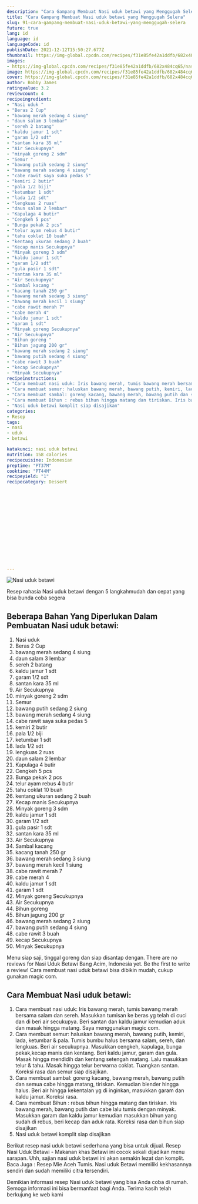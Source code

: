 ```yaml
---
description: "Cara Gampang Membuat Nasi uduk betawi yang Menggugah Selera"
title: "Cara Gampang Membuat Nasi uduk betawi yang Menggugah Selera"
slug: 91-cara-gampang-membuat-nasi-uduk-betawi-yang-menggugah-selera
future: true
lang: id
language: id
languageCode: id
publishDate: 2021-12-12T15:50:27.677Z 
thumbnail: https://img-global.cpcdn.com/recipes/f31e85fe42a1ddfb/682x484cq65/nasi-uduk-betawi-foto-resep-utama.png
images:
- https://img-global.cpcdn.com/recipes/f31e85fe42a1ddfb/682x484cq65/nasi-uduk-betawi-foto-resep-utama.png
image: https://img-global.cpcdn.com/recipes/f31e85fe42a1ddfb/682x484cq65/nasi-uduk-betawi-foto-resep-utama.png
cover: https://img-global.cpcdn.com/recipes/f31e85fe42a1ddfb/682x484cq65/nasi-uduk-betawi-foto-resep-utama.png
author: Bobby James
ratingvalue: 3.2
reviewcount: 4
recipeingredient:
- "Nasi uduk "
- "Beras 2 Cup"
- "bawang merah sedang 4 siung"
- "daun salam 3 lembar"
- "sereh 2 batang"
- "kaldu jamur 1 sdt"
- "garam 1/2 sdt"
- "santan kara 35 ml"
- "Air Secukupnya"
- "minyak goreng 2 sdm"
- "Semur "
- "bawang putih sedang 2 siung"
- "bawang merah sedang 4 siung"
- "cabe rawit saya suka pedas 5"
- "kemiri 2 butir"
- "pala 1/2 biji"
- "ketumbar 1 sdt"
- "lada 1/2 sdt"
- "lengkuas 2 ruas"
- "daun salam 2 lembar"
- "Kapulaga 4 butir"
- "Cengkeh 5 pcs"
- "Bunga pekak 2 pcs"
- "telur ayam rebus 4 butir"
- "tahu coklat 10 buah"
- "kentang ukuran sedang 2 buah"
- "Kecap manis Secukupnya"
- "Minyak goreng 3 sdm"
- "kaldu jamur 1 sdt"
- "garam 1/2 sdt"
- "gula pasir 1 sdt"
- "santan kara 35 ml"
- "Air Secukupnya"
- "Sambal kacang "
- "kacang tanah 250 gr"
- "bawang merah sedang 3 siung"
- "bawang merah kecil 1 siung"
- "cabe rawit merah 7"
- "cabe merah 4"
- "kaldu jamur 1 sdt"
- "garam 1 sdt"
- "Minyak goreng Secukupnya"
- "Air Secukupnya"
- "Bihun goreng "
- "Bihun jagung 200 gr"
- "bawang merah sedang 2 siung"
- "bawang putih sedang 4 siung"
- "cabe rawit 3 buah"
- "kecap Secukupnya"
- "Minyak Secukupnya"
recipeinstructions:
- "Cara membuat nasi uduk: Iris bawang merah, tumis bawang merah bersama salam dan sereh. Masukkan tumisan ke beras yg telah di cuci dan di beri air secukupya. Beri santan dan kaldu jamur kemudian aduk dan masak hingga matang. Saya menggunakan magic com."
- "Cara membuat semur: haluskan bawang merah, bawang putih, kemiri, lada, ketumbar &amp; pala. Tumis bumbu halus bersama salam, sereh, dan lengkuas. Beri air secukupnya. Masukkan cengkeh, kapulaga, bunga pekak,kecap manis dan kentang. Beri kaldu jamur, garam dan gula. Masak hingga mendidih dan kentang setengah matang. Lalu masukkan telur &amp; tahu. Masak hingga telur berwarna coklat. Tuangkan santan. Koreksi rasa dan semur siap disajikan."
- "Cara membuat sambal: goreng kacang, bawang merah, bawang putih dan semua cabe hingga matang, tiriskan. Kemudian blender hingga halus. Beri air hingga kekentalan yg di inginkan, masukkan garam dan kaldu jamur. Koreksi rasa."
- "Cara membuat Bihun : rebus bihun hingga matang dan tiriskan. Iris bawang merah, bawang putih dan cabe lalu tumis dengan minyak. Masukkan garam dan kaldu jamur kemudian masukkan bihun yang sudah di rebus, beri kecap dan aduk rata. Koreksi rasa dan bihun siap disajikan"
- "Nasi uduk betawi komplit siap disajikan"
categories:
- Resep
tags:
- nasi
- uduk
- betawi

katakunci: nasi uduk betawi 
nutrition: 158 calories
recipecuisine: Indonesian
preptime: "PT37M"
cooktime: "PT44M"
recipeyield: "1"
recipecategory: Dessert


     
    
    
    
    
    
    
    
    
    
    
      
    
---
```



![Nasi uduk betawi](https://img-global.cpcdn.com/recipes/f31e85fe42a1ddfb/682x484cq65/nasi-uduk-betawi-foto-resep-utama.png)

Resep rahasia Nasi uduk betawi    dengan 5 langkahmudah dan cepat yang bisa bunda coba segera

<!--inarticleads1-->

## Beberapa Bahan Yang Diperlukan Dalam Pembuatan Nasi uduk betawi:

1. Nasi uduk 
1. Beras 2 Cup
1. bawang merah sedang 4 siung
1. daun salam 3 lembar
1. sereh 2 batang
1. kaldu jamur 1 sdt
1. garam 1/2 sdt
1. santan kara 35 ml
1. Air Secukupnya
1. minyak goreng 2 sdm
1. Semur 
1. bawang putih sedang 2 siung
1. bawang merah sedang 4 siung
1. cabe rawit saya suka pedas 5
1. kemiri 2 butir
1. pala 1/2 biji
1. ketumbar 1 sdt
1. lada 1/2 sdt
1. lengkuas 2 ruas
1. daun salam 2 lembar
1. Kapulaga 4 butir
1. Cengkeh 5 pcs
1. Bunga pekak 2 pcs
1. telur ayam rebus 4 butir
1. tahu coklat 10 buah
1. kentang ukuran sedang 2 buah
1. Kecap manis Secukupnya
1. Minyak goreng 3 sdm
1. kaldu jamur 1 sdt
1. garam 1/2 sdt
1. gula pasir 1 sdt
1. santan kara 35 ml
1. Air Secukupnya
1. Sambal kacang 
1. kacang tanah 250 gr
1. bawang merah sedang 3 siung
1. bawang merah kecil 1 siung
1. cabe rawit merah 7
1. cabe merah 4
1. kaldu jamur 1 sdt
1. garam 1 sdt
1. Minyak goreng Secukupnya
1. Air Secukupnya
1. Bihun goreng 
1. Bihun jagung 200 gr
1. bawang merah sedang 2 siung
1. bawang putih sedang 4 siung
1. cabe rawit 3 buah
1. kecap Secukupnya
1. Minyak Secukupnya

Menu siap saji, tinggal goreng dan siap disantap dengan. There are no reviews for Nasi Uduk Betawi Bang Acim, Indonesia yet. Be the first to write a review! Cara membuat nasi uduk betawi bisa dibikin mudah, cukup gunakan magic com. 

<!--inarticleads2-->

## Cara Membuat Nasi uduk betawi:

1. Cara membuat nasi uduk: Iris bawang merah, tumis bawang merah bersama salam dan sereh. Masukkan tumisan ke beras yg telah di cuci dan di beri air secukupya. Beri santan dan kaldu jamur kemudian aduk dan masak hingga matang. Saya menggunakan magic com.
1. Cara membuat semur: haluskan bawang merah, bawang putih, kemiri, lada, ketumbar &amp; pala. Tumis bumbu halus bersama salam, sereh, dan lengkuas. Beri air secukupnya. Masukkan cengkeh, kapulaga, bunga pekak,kecap manis dan kentang. Beri kaldu jamur, garam dan gula. Masak hingga mendidih dan kentang setengah matang. Lalu masukkan telur &amp; tahu. Masak hingga telur berwarna coklat. Tuangkan santan. Koreksi rasa dan semur siap disajikan.
1. Cara membuat sambal: goreng kacang, bawang merah, bawang putih dan semua cabe hingga matang, tiriskan. Kemudian blender hingga halus. Beri air hingga kekentalan yg di inginkan, masukkan garam dan kaldu jamur. Koreksi rasa.
1. Cara membuat Bihun : rebus bihun hingga matang dan tiriskan. Iris bawang merah, bawang putih dan cabe lalu tumis dengan minyak. Masukkan garam dan kaldu jamur kemudian masukkan bihun yang sudah di rebus, beri kecap dan aduk rata. Koreksi rasa dan bihun siap disajikan
1. Nasi uduk betawi komplit siap disajikan


Berikut resep nasi uduk betawi sederhana yang bisa untuk dijual. Resep Nasi Uduk Betawi - Makanan khas Betawi ini cocok sekali dijadikan menu sarapan. Uhh, sajian nasi uduk betawi ini akan semakin lezat dan komplit. Baca Juga : Resep Mie Aceh Tumis. Nasi uduk Betawi memiliki kekhasannya sendiri dan sudah memiliki citra tersendiri. 

Demikian informasi  resep Nasi uduk betawi   yang bisa Anda coba di rumah. Semoga informasi ini bisa bermanfaat bagi Anda. Terima kasih telah berkujung ke web kami
